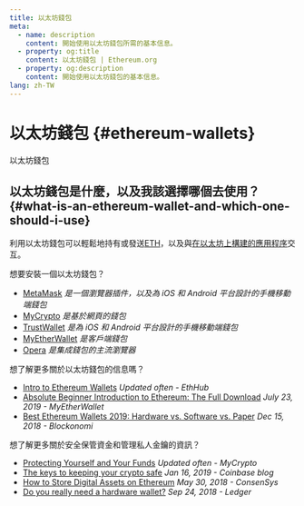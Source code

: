 ```yaml
---
title: 以太坊錢包
meta:
  - name: description
    content: 開始使用以太坊錢包所需的基本信息。
  - property: og:title
    content: 以太坊錢包 | Ethereum.org
  - property: og:description
    content: 開始使用以太坊錢包的基本信息。
lang: zh-TW
---
```


# 以太坊錢包 {#ethereum-wallets}

<div class="featured">

以太坊錢包

</div>

## 以太坊錢包是什麼，以及我該選擇哪個去使用？ {#what-is-an-ethereum-wallet-and-which-one-should-i-use}

利用以太坊錢包可以輕鬆地持有或發送[ETH](/zh-tw/eth/)，以及與[在以太坊上構建的應用程序](/dapps/)交互。

想要安裝一個以太坊錢包？

- [MetaMask](https://metamask.io) _是一個瀏覽器插件，以及為 iOS 和 Android 平台設計的手機移動端錢包_
- [MyCrypto](https://mycrypto.com) _是基於網頁的錢包_
- [TrustWallet](https://trustwallet.com/) _是為 iOS 和 Android 平台設計的手機移動端錢包_
- [MyEtherWallet](https://www.myetherwallet.com/) _是客戶端錢包_
- [Opera](https://www.opera.com/crypto) _是集成錢包的主流瀏覽器_

想了解更多關於以太坊錢包的信息嗎？

- [Intro to Ethereum Wallets](https://docs.ethhub.io/using-ethereum/wallets/intro-to-ethereum-wallets/) _Updated often - EthHub_
- [Absolute Beginner Introduction to Ethereum: The Full Download](https://www.mewtopia.com/absolute-beginners-guide/) _July 23, 2019 - MyEtherWallet_
- [Best Ethereum Wallets 2019: Hardware vs. Software vs. Paper](https://blockonomi.com/best-ethereum-wallets/) _Dec 15, 2018 - Blockonomi_

想了解更多關於安全保管資金和管理私人金鑰的資訊？

- [Protecting Yourself and Your Funds](https://support.mycrypto.com/staying-safe/protecting-yourself-and-your-funds) _Updated often - MyCrypto_
- [The keys to keeping your crypto safe](https://blog.coinbase.com/the-keys-to-keeping-your-crypto-safe-96d497cce6cf) _Jan 16, 2019 - Coinbase blog_
- [How to Store Digital Assets on Ethereum](https://media.consensys.net/how-to-store-digital-assets-on-ethereum-a2bfdcf66bd0) _May 30, 2018 - ConsenSys_
- [Do you really need a hardware wallet?](https://medium.com/ledger-on-security-and-blockchain/ledger-101-part-1-do-you-really-need-a-hardware-wallet-7f5abbadd945) _Sep 24, 2018 - Ledger_
